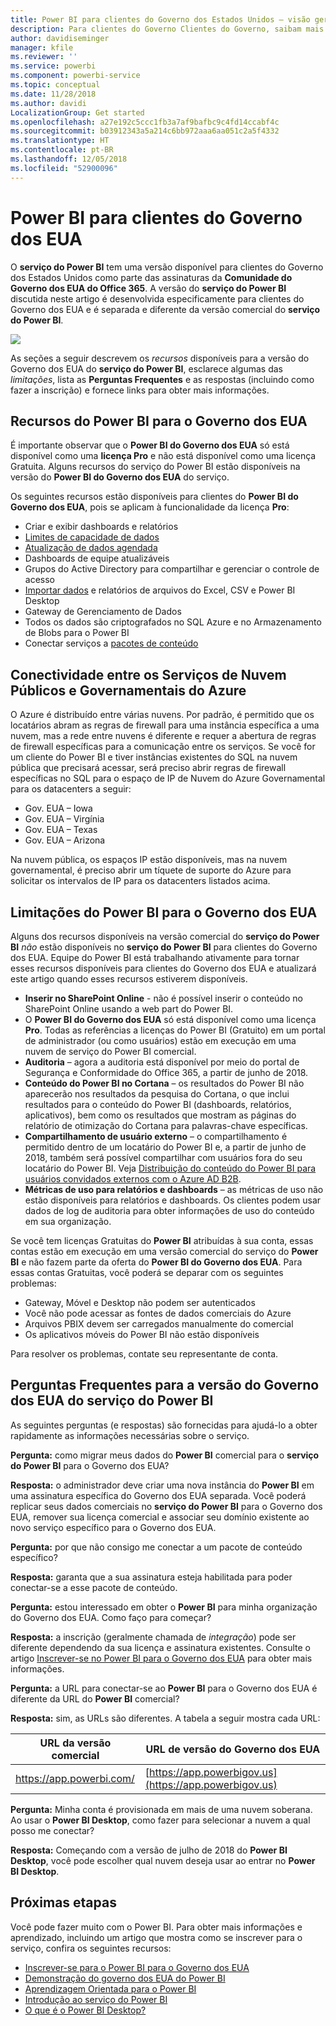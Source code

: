 ```yaml
---
title: Power BI para clientes do Governo dos Estados Unidos – visão geral
description: Para clientes do Governo Clientes do Governo, saibam mais sobre os recursos e as limitações para o serviço do Governo dos EUA do Power BI
author: davidiseminger
manager: kfile
ms.reviewer: ''
ms.service: powerbi
ms.component: powerbi-service
ms.topic: conceptual
ms.date: 11/28/2018
ms.author: davidi
LocalizationGroup: Get started
ms.openlocfilehash: a27e192c5ccc1fb3a7af9bafbc9c4fd14ccabf4c
ms.sourcegitcommit: b03912343a5a214c6bb972aaa6aa051c2a5f4332
ms.translationtype: HT
ms.contentlocale: pt-BR
ms.lasthandoff: 12/05/2018
ms.locfileid: "52900096"
---
```

# <a name="power-bi-for-us-government-customers"></a>Power BI para clientes do Governo dos EUA
O **serviço do Power BI** tem uma versão disponível para clientes do Governo dos Estados Unidos como parte das assinaturas da **Comunidade do Governo dos EUA do Office 365**. A versão do **serviço do Power BI** discutida neste artigo é desenvolvida especificamente para clientes do Governo dos EUA e é separada e diferente da versão comercial do **serviço do Power BI**.

![](media/service-govus-overview/service_usgov_overview-1.png)

As seções a seguir descrevem os *recursos* disponíveis para a versão do Governo dos EUA do **serviço do Power BI**, esclarece algumas das *limitações*, lista as **Perguntas Frequentes** e as respostas (incluindo como fazer a inscrição) e fornece links para obter mais informações.

## <a name="features-of-power-bi-us-government"></a>Recursos do Power BI para o Governo dos EUA
É importante observar que o **Power BI do Governo dos EUA** só está disponível como uma **licença Pro** e não está disponível como uma licença Gratuita. Alguns recursos do serviço do Power BI estão disponíveis na versão do **Power BI do Governo dos EUA** do serviço.

Os seguintes recursos estão disponíveis para clientes do **Power BI do Governo dos EUA**, pois se aplicam à funcionalidade da licença **Pro**:

* Criar e exibir dashboards e relatórios
* [Limites de capacidade de dados](service-admin-manage-your-data-storage-in-power-bi.md)
* [Atualização de dados agendada](refresh-data.md)
* Dashboards de equipe atualizáveis
* Grupos do Active Directory para compartilhar e gerenciar o controle de acesso
* [Importar dados](service-get-data.md) e relatórios de arquivos do Excel, CSV e Power BI Desktop
* Gateway de Gerenciamento de Dados
* Todos os dados são criptografados no SQL Azure e no Armazenamento de Blobs para o Power BI
* Conectar serviços a [pacotes de conteúdo](service-connect-to-services.md)

## <a name="connectivity-between-government-and-public-azure-cloud-services"></a>Conectividade entre os Serviços de Nuvem Públicos e Governamentais do Azure 

O Azure é distribuído entre várias nuvens. Por padrão, é permitido que os locatários abram as regras de firewall para uma instância específica a uma nuvem, mas a rede entre nuvens é diferente e requer a abertura de regras de firewall específicas para a comunicação entre os serviços. Se você for um cliente do Power BI e tiver instâncias existentes do SQL na nuvem pública que precisará acessar, será preciso abrir regras de firewall específicas no SQL para o espaço de IP de Nuvem do Azure Governamental para os datacenters a seguir:

* Gov. EUA – Iowa
* Gov. EUA – Virgínia
* Gov. EUA – Texas
* Gov. EUA – Arizona

Na nuvem pública, os espaços IP estão disponíveis, mas na nuvem governamental, é preciso abrir um tíquete de suporte do Azure para solicitar os intervalos de IP para os datacenters listados acima. 


## <a name="limitations-of-power-bi-us-government"></a>Limitações do Power BI para o Governo dos EUA
Alguns dos recursos disponíveis na versão comercial do **serviço do Power BI** *não* estão disponíveis no **serviço do Power BI** para clientes do Governo dos EUA. Equipe do Power BI está trabalhando ativamente para tornar esses recursos disponíveis para clientes do Governo dos EUA e atualizará este artigo quando esses recursos estiverem disponíveis.

* **Inserir no SharePoint Online** - não é possível inserir o conteúdo no SharePoint Online usando a web part do Power BI.
* O **Power BI do Governo dos EUA** só está disponível como uma licença **Pro**. Todas as referências a licenças do Power BI (Gratuito) em um portal de administrador (ou como usuários) estão em execução em uma nuvem de serviço do Power BI comercial.
* **Auditoria** – agora a auditoria está disponível por meio do portal de Segurança e Conformidade do Office 365, a partir de junho de 2018.
* **Conteúdo do Power BI no Cortana** – os resultados do Power BI não aparecerão nos resultados da pesquisa do Cortana, o que inclui resultados para o conteúdo do Power BI (dashboards, relatórios, aplicativos), bem como os resultados que mostram as páginas do relatório de otimização do Cortana para palavras-chave específicas.
* **Compartilhamento de usuário externo** – o compartilhamento é permitido dentro de um locatário do Power BI e, a partir de junho de 2018, também será possível compartilhar com usuários fora do seu locatário do Power BI. Veja [Distribuição do conteúdo do Power BI para usuários convidados externos com o Azure AD B2B](service-admin-azure-ad-b2b.md).
* **Métricas de uso para relatórios e dashboards** – as métricas de uso não estão disponíveis para relatórios e dashboards. Os clientes podem usar dados de log de auditoria para obter informações de uso do conteúdo em sua organização.

Se você tem licenças Gratuitas do **Power BI** atribuídas à sua conta, essas contas estão em execução em uma versão comercial do serviço do **Power BI** e não fazem parte da oferta do **Power BI do Governo dos EUA**. Para essas contas Gratuitas, você poderá se deparar com os seguintes problemas:

* Gateway, Móvel e Desktop não podem ser autenticados
* Você não pode acessar as fontes de dados comerciais do Azure
* Arquivos PBIX devem ser carregados manualmente do comercial
* Os aplicativos móveis do Power BI não estão disponíveis

Para resolver os problemas, contate seu representante de conta.

## <a name="frequently-asked-questions-faq-for-the-us-government-version-of-the-power-bi-service"></a>Perguntas Frequentes para a versão do Governo dos EUA do serviço do Power BI
As seguintes perguntas (e respostas) são fornecidas para ajudá-lo a obter rapidamente as informações necessárias sobre o serviço.

**Pergunta:** como migrar meus dados do **Power BI** comercial para o **serviço do Power BI** para o Governo dos EUA?

**Resposta:** o administrador deve criar uma nova instância do **Power BI** em uma assinatura específica do Governo dos EUA separada. Você poderá replicar seus dados comerciais no **serviço do Power BI** para o Governo dos EUA, remover sua licença comercial e associar seu domínio existente ao novo serviço específico para o Governo dos EUA.

**Pergunta:** por que não consigo me conectar a um pacote de conteúdo específico?

**Resposta:** garanta que a sua assinatura esteja habilitada para poder conectar-se a esse pacote de conteúdo.

**Pergunta:** estou interessado em obter o **Power BI** para minha organização do Governo dos EUA. Como faço para começar?

**Resposta:** a inscrição (geralmente chamada de *integração*) pode ser diferente dependendo da sua licença e assinatura existentes. Consulte o artigo [Inscrever-se no Power BI para o Governo dos EUA](service-govus-signup.md) para obter mais informações.

**Pergunta:** a URL para conectar-se ao **Power BI** para o Governo dos EUA é diferente da URL do **Power BI** comercial?

**Resposta:** sim, as URLs são diferentes. A tabela a seguir mostra cada URL:

| URL da versão comercial | URL de versão do Governo dos EUA |
| --- | --- |
| https://app.powerbi.com/ |[https://app.powerbigov.us](https://app.powerbigov.us) |

**Pergunta:** Minha conta é provisionada em mais de uma nuvem soberana. Ao usar o **Power BI Desktop**, como fazer para selecionar a nuvem a qual posso me conectar?

**Resposta:** Começando com a versão de julho de 2018 do **Power BI Desktop**, você pode escolher qual nuvem deseja usar ao entrar no **Power BI Desktop**.


## <a name="next-steps"></a>Próximas etapas
Você pode fazer muito com o Power BI. Para obter mais informações e aprendizado, incluindo um artigo que mostra como se inscrever para o serviço, confira os seguintes recursos:

* [Inscrever-se para o Power BI para o Governo dos EUA](service-govus-signup.md)
* <a href="https://channel9.msdn.com/Blogs/Azure/Cognitive-Services-HDInsight-and-Power-BI-on-Azure-Government">Demonstração do governo dos EUA do Power BI</a>
* [Aprendizagem Orientada para o Power BI](guided-learning/gettingstarted.yml?tutorial-step=1)
* [Introdução ao serviço do Power BI](service-get-started.md)
* [O que é o Power BI Desktop?](desktop-what-is-desktop.md)

